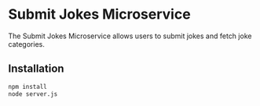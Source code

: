 # Submit Jokes Microservice

The Submit Jokes Microservice allows users to submit jokes and fetch joke categories.

## Installation

```bash
npm install
node server.js
